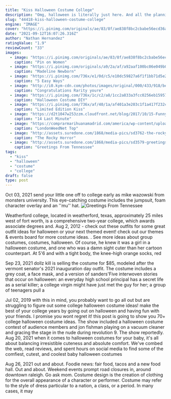 ```yaml
---
title: "Kiss Halloween Costume College"
description: "Omg, halloween is literally just here. And all the planning and plotting has started. Obviously, you wanna look the best, hand in hand with your boyfriendhusband but you just cant decide for the life of"
slug: "44418-kiss-halloween-costume-college"
engine: "IMAGE"
cover: "https://i.pinimg.com/originals/ae/83/8f/ae838f8bc2cbabe56ecd36a318d9c083.jpg"
date: "2021-09-12T16:07:26.316Z"
author: "Nathan Hernandez"
ratingValue: "1.9"
reviewCount: "33"
images:
  - image: "https://i.pinimg.com/originals/ae/83/8f/ae838f8bc2cbabe56ecd36a318d9c083.jpg"
    caption: "Pin on Women"
  - image: "https://i.pinimg.com/originals/a9/2a/af/a92aaf100bc06e049b039df5c1431c79.jpg"
    caption: "Madeline Newborn"
  - image: "https://i.pinimg.com/736x/e1/0d/c5/e10dc59827a6f1f1bb71d5e21a85edfc--candy-corn-costume-candy-costumes.jpg"
    caption: "5 Easy Ways"
  - image: "http://i0.kym-cdn.com/photos/images/original/000/433/918/be0.png"
    caption: "Congratulations Rarity youre"
  - image: "https://i.pinimg.com/736x/1c/c2/a8/1cc2a833a3fcc0256eb159571747c28a--kiss-face-paint-kiss-costume.jpg"
    caption: "Halloween Costume DIY"
  - image: "https://i.pinimg.com/736x/af/40/1a/af401a3e203c1f1a417f232c5ff08c9a.jpg"
    caption: "Limited Edition Kiss"
  - image: "https://d2t1047w253zzm.cloudfront.net/blog/2017/10/15-Funny-Cheap-Easy-Homemade-Halloween-Costumes-2016-9.jpg"
    caption: "14 Last Minute"
  - image: "https://comprarmarihuanamadrid.com/america/wp-content/uploads/2020/09/432685_magnum-autobuddha-seedsmagnum-768x1024.jpg"
    caption: "LondonWeedNet Top"
  - image: "http://assets.suredone.com/1868/media-pics/sd3762-the-rocky-horror-picture-show-movie-poster-fridge-magnet-sci-fi-horror.jpeg"
    caption: "The Rocky Horror"
  - image: "http://assets.suredone.com/1868/media-pics/sd3579-greetings-from-tennessee-postcard-fridge-magnet-nashville-memphis-gatlinburg.jpeg"
    caption: "Greetings From Tennessee"
tags:
  - "kiss"
  - "halloween"
  - "costume"
  - "college"
draft: false
type: post
---
```


Oct 03, 2021 send your little one off to college early as mike wazowski from monsters university. This eye-catching costume includes the jumpsuit, foam character overlay and an ''mu'' hat.
![Greetings From Tennessee](http://assets.suredone.com/1868/media-pics/sd3579-greetings-from-tennessee-postcard-fridge-magnet-nashville-memphis-gatlinburg.jpeg "Greetings From Tennessee")

Weatherford college, located in weatherford, texas, approximately 25 miles west of fort worth, is a comprehensive two-year college, which awards associate degrees and. Aug 2, 2012 - check out these outfits for some great outfit ideas for halloween or your next themed event! check out our themes &amp; events board for more costume ideas. . See more ideas about group costumes, costumes, halloween. Of course, he knew it was a girl in a halloween costume, and one who was a damn sight cuter than her cartoon counterpart. At 5&#39;6 and with a tight body, the knee-high orange socks, red
<!--inArticleAds-->

<!--galleryOne-->

Sep 23, 2021 dollz kill is selling the costume for $85, modeled after the vermont senator's 2021 inauguration day outfit. The costume includes a grey coat, a face mask, and a version of sanders'Five interwoven stories that occur on halloween: an everyday high school principal has a secret life as a serial killer; a college virgin might have just met the guy for her; a group of teenagers pull a
<!--inArticleAds-->

<!--galleryTwo-->

Jul 02, 2019 with this in mind, you probably want to go all out but are struggling to figure out some college halloween costume ideas! make the best of your college years by going out on halloween and having fun with your friends. I promise you wont regret it! this post is going to show you 70+ college halloween costume ideas. The show included a halloween costume contest of audience members and jon fishman playing on a vacuum cleaner and gracing the stage in the nude during revolution 9. The show reportedly. Aug 20, 2021 when it comes to halloween costumes for your baby, it's all about balancing irresistible cuteness and absolute comfort. We've combed the web, read reviews, and spent hours on social media to find some of the comfiest, cutest, and coolest baby halloween costumes
<!--galleryThree-->

Aug 26, 2021 out and about. Foodie news: fair food, tacos and a new food hall. Out and about. Weekend events prompt road closures in, around downtown raleigh. Go ask mom. Costume design is the creation of clothing for the overall appearance of a character or performer. Costume may refer to the style of dress particular to a nation, a class, or a period. In many cases, it may